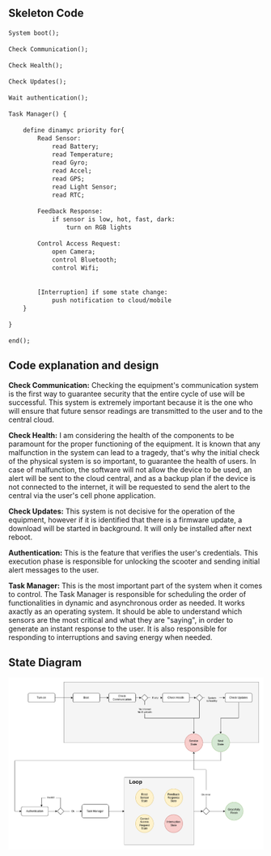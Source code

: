 ## Skeleton Code

```
System boot();

Check Communication();

Check Health();

Check Updates();

Wait authentication();

Task Manager() {

    define dinamyc priority for{
        Read Sensor:
            read Battery;    
            read Temperature;
            read Gyro;
            read Accel;
            read GPS;
            read Light Sensor;
            read RTC;

        Feedback Response:
            if sensor is low, hot, fast, dark:
                turn on RGB lights            

        Control Access Request:
            open Camera;
            control Bluetooth;
            control Wifi;        
        

        [Interruption] if some state change:
            push notification to cloud/mobile
    }

}

end();

```

## Code explanation and design


**Check Communication:** Checking the equipment's communication system is the first way to guarantee security that the entire cycle of use will be successful.
This system is extremely important because it is the one who will ensure that future sensor readings are transmitted to the user and to the central cloud.


**Check Health:** I am considering the health of the components to be paramount for the proper functioning of the equipment.
It is known that any malfunction in the system can lead to a tragedy, that's why the initial check of the physical system is so important, to guarantee the health of users.
In case of malfunction, the software will not allow the device to be used, an alert will be sent to the cloud central, and as a backup plan if the device is not connected to the internet, it will be requested to send the alert to the central via the user's cell phone application.


**Check Updates:** This system is not decisive for the operation of the equipment, however if it is identified that there is a firmware update, a download will be started in background. It will only be installed after next reboot.


**Authentication:** This is the feature that verifies the user's credentials. This execution phase is responsible for unlocking the scooter and sending initial alert messages to the user.


**Task Manager:** This is the most important part of the system when it comes to control. The Task Manager is responsible for scheduling the order of functionalities in dynamic and asynchronous order as needed.
It works axactly as an operating system. It should be able to understand which sensors are the most critical and what they are "saying", in order to generate an instant response to the user.
It is also responsible for responding to interruptions and saving energy when needed.

## State Diagram

![Alt text](state-diagram.png?raw=true "State Diagram")